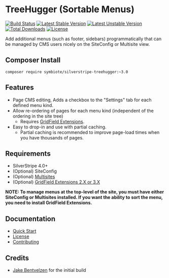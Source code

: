 # TreeHugger (Sortable Menus)

[![Build Status](https://travis-ci.org/symbiote/silverstripe-treehugger.svg?branch=master)](https://travis-ci.org/symbiote/silverstripe-treehugger)
[![Latest Stable Version](https://poser.pugx.org/symbiote/silverstripe-treehugger/version.svg)](https://github.com/symbiote/silverstripe-treehugger/releases)
[![Latest Unstable Version](https://poser.pugx.org/symbiote/silverstripe-treehugger/v/unstable.svg)](https://packagist.org/packages/symbiote/silverstripe-treehugger)
[![Total Downloads](https://poser.pugx.org/symbiote/silverstripe-treehugger/downloads.svg)](https://packagist.org/packages/symbiote/silverstripe-treehugger)
[![License](https://poser.pugx.org/symbiote/silverstripe-treehugger/license.svg)](https://github.com/symbiote/silverstripe-treehugger/blob/master/LICENSE.md)

Add additional menus (such as footer, sidebars) programmatically that can be managed by CMS users nicely on the SiteConfig or Multisite view.

## Composer Install

```
composer require symbiote/silverstripe-treehugger:~3.0
```

## Features

- Page CMS editing, Adds a checkbox to the "Settings" tab for each defined menu kind.
- Allow re-ordering of pages for each menu kind (independent of the ordering in the site tree)
    - Requires [GridField Extensions](https://github.com/symbiote/silverstripe-gridfieldextensions).
- Easy to drop-in and use with partial caching.
    - Partial caching is recommended to improve page-load times when you have thousands of pages.

## Requirements

* SilverStripe 4.0+
* (Optional) SiteConfig
* (Optional) [Multisites](https://github.com/symbiote/silverstripe-multisites)
* (Optional) [GridField Extensions 2.X or 3.X](https://github.com/symbiote/silverstripe-gridfieldextensions)

**NOTE: To manage menus at the top-level of the site, you must have either SiteConfig or Multisites installed. If you want the ability to sort the menu, you need to install GridField Extensions.**

## Documentation

* [Quick Start](docs/en/quick-start.md)
* [License](LICENSE.md)
* [Contributing](CONTRIBUTING.md)

## Credits

* [Jake Bentvelzen](https://github.com/SilbinaryWolf) for the initial build
